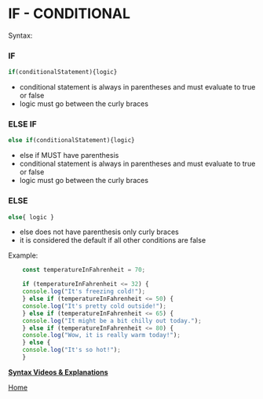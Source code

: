 # IF - CONDITIONAL


Syntax:

### IF

```js
if(conditionalStatement){logic}

```
- conditional statement is always in parentheses and must evaluate to true or false
- logic must go between the curly braces

### ELSE IF

```js
else if(conditionalStatement){logic}

```

- else if MUST have parenthesis
- conditional statement is always in parentheses and must evaluate to true or false
- logic must go between the curly braces

### ELSE

```js
else{ logic }

```
- else does not have parenthesis only curly braces
- it is considered the default if all other conditions are false


Example:
```js
    const temperatureInFahrenheit = 70;

    if (temperatureInFahrenheit <= 32) {
    console.log("It's freezing cold!");
    } else if (temperatureInFahrenheit <= 50) {
    console.log("It's pretty cold outside!");
    } else if (temperatureInFahrenheit <= 65) {
    console.log("It might be a bit chilly out today.");
    } else if (temperatureInFahrenheit <= 80) {
    console.log("Wow, it is really warm today!");
    } else {
    console.log("It's so hot!");
    }

```

**[Syntax Videos & Explanations](https://github.com/10-3-pursuit/10-3-resources/blob/main/javascript-essentials.md)**

[Home][def]

[def]: README.md